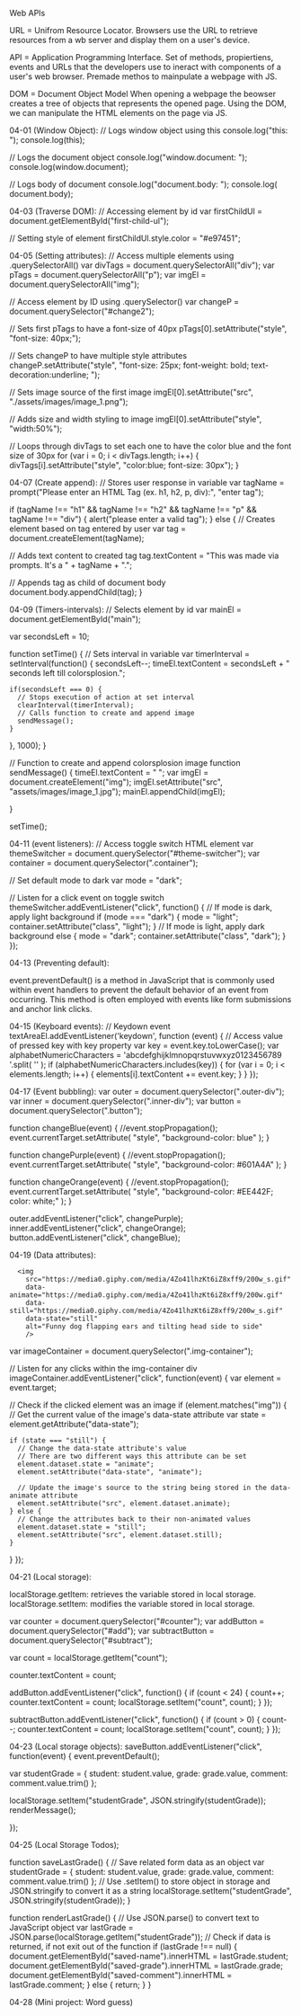 Web APIs

URL = Unifrom Resource Locator.
Browsers use the URL to retrieve resources from a wb server and display them on a user's device. 

API = Application Programming Interface.
Set of methods, propiertiens, events and URLs that the developers use to ineract with components of a user's web browser.
Premade methos to mainpulate a webpage with JS. 

DOM = Document Object Model
When opening a webpage the beowser creates a tree of objects that represents the opened page.
Using the DOM, we can manipulate the HTML elements on the page via JS. 

04-01 (Window Object):
// Logs window object using this
console.log("this: ");
console.log(this);

// Logs the document object
console.log("window.document: ");
console.log(window.document);

// Logs body of document
console.log("document.body: ");
console.log( document.body);

04-03 (Traverse DOM):
// Accessing element by id
var firstChildUl = document.getElementById("first-child-ul");

// Setting style of element
firstChildUl.style.color = "#e97451";

04-05 (Setting attributes):
// Access multiple elements using .querySelectorAll()
 var divTags = document.querySelectorAll("div");
 var pTags = document.querySelectorAll("p");
 var imgEl = document.querySelectorAll("img");

// Access element by ID using .querySelector()
 var changeP = document.querySelector("#change2");

 // Sets first pTags to have a font-size of 40px
 pTags[0].setAttribute("style", "font-size: 40px;");

 // Sets changeP to have multiple style attributes
 changeP.setAttribute("style", "font-size: 25px; font-weight: bold; text-decoration:underline; ");

 // Sets image source of the first image
 imgEl[0].setAttribute("src", "./assets/images/image_1.png");

// Adds size and width styling to image
 imgEl[0].setAttribute("style", "width:50%");

// Loops through divTags to set each one to have the color blue and the font size of 30px
for (var i = 0; i < divTags.length; i++) {
  divTags[i].setAttribute("style", "color:blue; font-size: 30px");
 }

04-07 (Create append):
// Stores user response in variable
var tagName = prompt("Please enter an HTML Tag (ex. h1, h2, p, div):", "enter tag");

if (tagName !== "h1" && tagName !== "h2" && tagName !== "p" && tagName !== "div") {
  alert("please enter a valid tag");
} else {
  // Creates element based on tag entered by user
  var tag = document.createElement(tagName);

  // Adds text content to created tag
  tag.textContent = "This was made via prompts. It's a " + tagName + ".";
  
  // Appends tag as child of document body
  document.body.appendChild(tag);
}

04-09 (Timers-intervals):
// Selects element by id
var mainEl = document.getElementById("main");

var secondsLeft = 10;

function setTime() {
  // Sets interval in variable
  var timerInterval = setInterval(function() {
    secondsLeft--;
    timeEl.textContent = secondsLeft + " seconds left till colorsplosion.";

    if(secondsLeft === 0) {
      // Stops execution of action at set interval
      clearInterval(timerInterval);
      // Calls function to create and append image
      sendMessage();
    }

  }, 1000);
}

// Function to create and append colorsplosion image
function sendMessage() {
  timeEl.textContent = " ";
  var imgEl = document.createElement("img");
  imgEl.setAttribute("src", "assets/images/image_1.jpg");
  mainEl.appendChild(imgEl);

}

setTime();

04-11 (event listeners):
// Access toggle switch HTML element
var themeSwitcher = document.querySelector("#theme-switcher");
var container = document.querySelector(".container");

// Set default mode to dark
var mode = "dark";

// Listen for a click event on toggle switch
themeSwitcher.addEventListener("click", function() {
  // If mode is dark, apply light background
  if (mode === "dark") {
    mode = "light";
    container.setAttribute("class", "light");
  }
  // If mode is light, apply dark background 
  else {
    mode = "dark";
    container.setAttribute("class", "dark");
  }
});

04-13 (Preventing default):

event.preventDefault() is a method in JavaScript that is commonly used within event handlers to prevent the default behavior of an event from occurring. This method is often employed with events like form submissions and anchor link clicks.

04-15 (Keyboard events):
// Keydown event
textAreaEl.addEventListener('keydown', function (event) {
  // Access value of pressed key with key property
  var key = event.key.toLowerCase();
  var alphabetNumericCharacters = 'abcdefghijklmnopqrstuvwxyz0123456789 '.split(
    ''
  );
  if (alphabetNumericCharacters.includes(key)) {
    for (var i = 0; i < elements.length; i++) {
      elements[i].textContent += event.key;
    }
  }
});

04-17 (Event bubbling):
var outer = document.querySelector(".outer-div");
var inner = document.querySelector(".inner-div");
var button = document.querySelector(".button");

function changeBlue(event) {
  //event.stopPropagation();
  event.currentTarget.setAttribute(
    "style",
    "background-color: blue"
  );
}

function changePurple(event) {
  //event.stopPropagation();
  event.currentTarget.setAttribute(
    "style",
    "background-color: #601A4A"
  );
}

function changeOrange(event) {
  //event.stopPropagation();
  event.currentTarget.setAttribute(
    "style",
    "background-color: #EE442F; color: white;"
  );
}

outer.addEventListener("click", changePurple);
inner.addEventListener("click", changeOrange);
button.addEventListener("click", changeBlue);

04-19 (Data attributes):
<!-- Save references to the image's animated and still versions as attributes on the element itself -->
      <img 
        src="https://media0.giphy.com/media/4Zo41lhzKt6iZ8xff9/200w_s.gif"
        data-animate="https://media0.giphy.com/media/4Zo41lhzKt6iZ8xff9/200w.gif"
        data-still="https://media0.giphy.com/media/4Zo41lhzKt6iZ8xff9/200w_s.gif"
        data-state="still" 
        alt="Funny dog flapping ears and tilting head side to side"
        />

var imageContainer = document.querySelector(".img-container");

// Listen for any clicks within the img-container div
imageContainer.addEventListener("click", function(event) {
  var element = event.target;

  // Check if the clicked element was an image
  if (element.matches("img")) {
    // Get the current value of the image's data-state attribute
    var state = element.getAttribute("data-state");

    if (state === "still") {
      // Change the data-state attribute's value
      // There are two different ways this attribute can be set
      element.dataset.state = "animate";
      element.setAttribute("data-state", "animate");

      // Update the image's source to the string being stored in the data-animate attribute
      element.setAttribute("src", element.dataset.animate);
    } else {
      // Change the attributes back to their non-animated values
      element.dataset.state = "still";
      element.setAttribute("src", element.dataset.still);
    }
  }
});

04-21 (Local storage):

localStorage.getItem: retrieves the variable stored in local storage.
localStorage.setItem: modifies the variable stored in local storage.

var counter = document.querySelector("#counter");
var addButton = document.querySelector("#add");
var subtractButton = document.querySelector("#subtract");

var count = localStorage.getItem("count");

counter.textContent = count;

addButton.addEventListener("click", function() {
  if (count < 24) {
    count++;
    counter.textContent = count;
    localStorage.setItem("count", count);
  }
});

subtractButton.addEventListener("click", function() {
  if (count > 0) {
    count--;
    counter.textContent = count;
    localStorage.setItem("count", count);
  }
});

04-23 (Local storage objects):
saveButton.addEventListener("click", function(event) {
event.preventDefault();

var studentGrade = {
  student: student.value,
  grade: grade.value,
  comment: comment.value.trim()
};

localStorage.setItem("studentGrade", JSON.stringify(studentGrade));
renderMessage();

});

04-25 (Local Storage Todos);

function saveLastGrade() {
  // Save related form data as an object
  var studentGrade = {
    student: student.value,
    grade: grade.value,
    comment: comment.value.trim()
  };
  // Use .setItem() to store object in storage and JSON.stringify to convert it as a string
  localStorage.setItem("studentGrade", JSON.stringify(studentGrade));
}

function renderLastGrade() {
  // Use JSON.parse() to convert text to JavaScript object
  var lastGrade = JSON.parse(localStorage.getItem("studentGrade"));
  // Check if data is returned, if not exit out of the function
  if (lastGrade !== null) {
  document.getElementById("saved-name").innerHTML = lastGrade.student;
  document.getElementById("saved-grade").innerHTML = lastGrade.grade;
  document.getElementById("saved-comment").innerHTML = lastGrade.comment;
  } else {
    return;
  }
}

04-28 (Mini project: Word guess)
